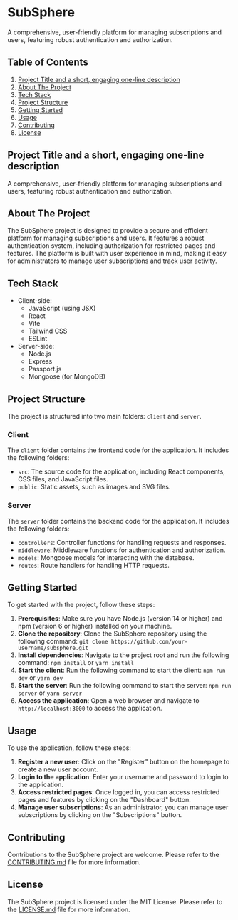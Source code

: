 # SubSphere
A comprehensive, user-friendly platform for managing subscriptions and users, featuring robust authentication and authorization.

## Table of Contents
1. [Project Title and a short, engaging one-line description](#project-title-and-a-short-engaging-one-line-description)
2. [About The Project](#about-the-project)
3. [Tech Stack](#tech-stack)
4. [Project Structure](#project-structure)
5. [Getting Started](#getting-started)
6. [Usage](#usage)
7. [Contributing](#contributing)
8. [License](#license)

## Project Title and a short, engaging one-line description
A comprehensive, user-friendly platform for managing subscriptions and users, featuring robust authentication and authorization.

## About The Project
The SubSphere project is designed to provide a secure and efficient platform for managing subscriptions and users. It features a robust authentication system, including authorization for restricted pages and features. The platform is built with user experience in mind, making it easy for administrators to manage user subscriptions and track user activity.

## Tech Stack
* Client-side:
	+ JavaScript (using JSX)
	+ React
	+ Vite
	+ Tailwind CSS
	+ ESLint
* Server-side:
	+ Node.js
	+ Express
	+ Passport.js
	+ Mongoose (for MongoDB)

## Project Structure
The project is structured into two main folders: `client` and `server`.

### Client
The `client` folder contains the frontend code for the application. It includes the following folders:

* `src`: The source code for the application, including React components, CSS files, and JavaScript files.
* `public`: Static assets, such as images and SVG files.

### Server
The `server` folder contains the backend code for the application. It includes the following folders:

* `controllers`: Controller functions for handling requests and responses.
* `middleware`: Middleware functions for authentication and authorization.
* `models`: Mongoose models for interacting with the database.
* `routes`: Route handlers for handling HTTP requests.

## Getting Started
To get started with the project, follow these steps:

1. **Prerequisites**: Make sure you have Node.js (version 14 or higher) and npm (version 6 or higher) installed on your machine.
2. **Clone the repository**: Clone the SubSphere repository using the following command: `git clone https://github.com/your-username/subsphere.git`
3. **Install dependencies**: Navigate to the project root and run the following command: `npm install` or `yarn install`
4. **Start the client**: Run the following command to start the client: `npm run dev` or `yarn dev`
5. **Start the server**: Run the following command to start the server: `npm run server` or `yarn server`
6. **Access the application**: Open a web browser and navigate to `http://localhost:3000` to access the application.

## Usage
To use the application, follow these steps:

1. **Register a new user**: Click on the "Register" button on the homepage to create a new user account.
2. **Login to the application**: Enter your username and password to login to the application.
3. **Access restricted pages**: Once logged in, you can access restricted pages and features by clicking on the "Dashboard" button.
4. **Manage user subscriptions**: As an administrator, you can manage user subscriptions by clicking on the "Subscriptions" button.

## Contributing
Contributions to the SubSphere project are welcome. Please refer to the [CONTRIBUTING.md](CONTRIBUTING.md) file for more information.

## License
The SubSphere project is licensed under the MIT License. Please refer to the [LICENSE.md](LICENSE.md) file for more information.
